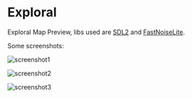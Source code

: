 # Exploral

Exploral Map Preview, libs used are [SDL2](https://github.com/libsdl-org/SDL) and [FastNoiseLite](https://github.com/Auburn/FastNoiseLite).

Some screenshots:

![screenshot1](https://user-images.githubusercontent.com/94078957/197043820-246281be-082a-4d6c-a810-435459904510.png)

![screenshot2](https://user-images.githubusercontent.com/94078957/197043832-3b5e5c18-7dec-47e0-9cb7-a07c4510756f.png)

![screenshot3](https://user-images.githubusercontent.com/94078957/197043892-5058e9d4-f972-458f-9133-437eba6de64e.png)
